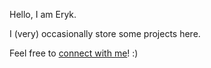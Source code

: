 Hello, I am Eryk.

I (very) occasionally store some projects here.

Feel free to [connect with me](https://bio.link/krus)! :)
